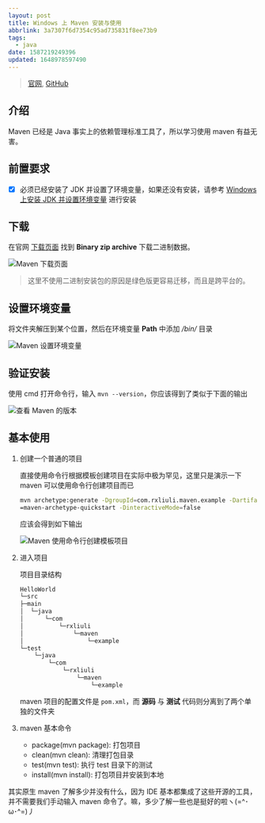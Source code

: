 ```yaml
---
layout: post
title: Windows 上 Maven 安装与使用
abbrlink: 3a7307f6d7354c95ad735831f8ee73b9
tags:
  - java
date: 1587219249396
updated: 1648978597490
---
```


> [官网](https://maven.apache.org), [GitHub](https://github.com/apache/maven)

## 介绍

Maven 已经是 Java 事实上的依赖管理标准工具了，所以学习使用 maven 有益无害。

## 前置要求

*   [x] 必须已经安装了 JDK 并设置了环境变量，如果还没有安装，请参考 [Windows 上安装 JDK 并设置环境变量](/p/7fefb689b04840dc92ff85a703128115) 进行安装

## 下载

在官网 [下载页面](https://maven.apache.org/download.cgi) 找到 **Binary zip archive** 下载二进制数据。

![Maven 下载页面](https://img.rxliuli.com/20181109124211.png)

> 这里不使用二进制安装包的原因是绿色版更容易迁移，而且是跨平台的。

## 设置环境变量

将文件夹解压到某个位置，然后在环境变量 **Path** 中添加 */bin/* 目录

![Maven 设置环境变量](https://img.rxliuli.com/20181109124557.png)

## 验证安装

使用 cmd 打开命令行，输入 `mvn --version`，你应该得到了类似于下面的输出

![查看 Maven 的版本](https://img.rxliuli.com/20181109124924.png)

## 基本使用

1.  创建一个普通的项目

    直接使用命令行根据模板创建项目在实际中极为罕见，这里只是演示一下 maven 可以使用命令行创建项目而已

    ```sh
    mvn archetype:generate -DgroupId=com.rxliuli.maven.example -DartifactId=HelloWorld -DarchetypeArtifactId
    =maven-archetype-quickstart -DinteractiveMode=false
    ```

    应该会得到如下输出

    ![Maven 使用命令行创建模板项目](https://img.rxliuli.com/20181109130243.png)

2.  进入项目

    项目目录结构

    ```sh
    HelloWorld
    └─src
    ├─main
    │  └─java
    │      └─com
    │          └─rxliuli
    │              └─maven
    │                  └─example
    └─test
        └─java
            └─com
                └─rxliuli
                    └─maven
                        └─example
    ```

    maven 项目的配置文件是 `pom.xml`，而 **源码** 与 **测试** 代码则分离到了两个单独的文件夹

3.  maven 基本命令
    *   package(mvn package): 打包项目
    *   clean(mvn clean): 清理打包目录
    *   test(mvn test): 执行 test 目录下的测试
    *   install(mvn install): 打包项目并安装到本地

其实原生 maven 了解多少并没有什么，因为 IDE 基本都集成了这些开源的工具，并不需要我们手动输入 maven 命令了。嘛，多少了解一些也是挺好的啦ヽ(=^･ω･^=)丿
